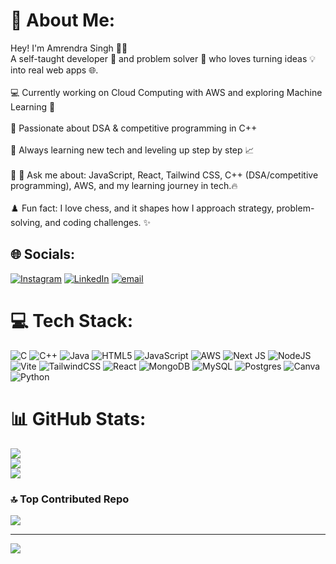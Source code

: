 # 💫 About Me:
Hey! I'm Amrendra Singh 👨‍💻<br>A self-taught developer 🚀 and problem solver 🧠 who loves turning ideas 💡 into real web apps 🌐.<br><br>💻 Currently working on Cloud Computing with AWS and exploring Machine Learning 🤖<br><br>🧩 Passionate about DSA & competitive programming in C++<br><br>🌱 Always learning new tech and leveling up step by step 📈<br><br>🎯 💬 Ask me about: JavaScript, React, Tailwind CSS, C++ (DSA/competitive programming), AWS, and my learning journey in tech.🔥<br><br>♟️ Fun fact: I love chess, and it shapes how I approach strategy, problem-solving, and coding challenges. ✨


## 🌐 Socials:
[![Instagram](https://img.shields.io/badge/Instagram-%23E4405F.svg?logo=Instagram&logoColor=white)](https://instagram.com/_amrendra21) [![LinkedIn](https://img.shields.io/badge/LinkedIn-%230077B5.svg?logo=linkedin&logoColor=white)](https://linkedin.com/in/amrendra21) [![email](https://img.shields.io/badge/Email-D14836?logo=gmail&logoColor=white)](mailto:singhamrendra1299@gmail.com) 

# 💻 Tech Stack:
![C](https://img.shields.io/badge/c-%2300599C.svg?style=for-the-badge&logo=c&logoColor=white) ![C++](https://img.shields.io/badge/c++-%2300599C.svg?style=for-the-badge&logo=c%2B%2B&logoColor=white) ![Java](https://img.shields.io/badge/java-%23ED8B00.svg?style=for-the-badge&logo=openjdk&logoColor=white) ![HTML5](https://img.shields.io/badge/html5-%23E34F26.svg?style=for-the-badge&logo=html5&logoColor=white) ![JavaScript](https://img.shields.io/badge/javascript-%23323330.svg?style=for-the-badge&logo=javascript&logoColor=%23F7DF1E) ![AWS](https://img.shields.io/badge/AWS-%23FF9900.svg?style=for-the-badge&logo=amazon-aws&logoColor=white) ![Next JS](https://img.shields.io/badge/Next-black?style=for-the-badge&logo=next.js&logoColor=white) ![NodeJS](https://img.shields.io/badge/node.js-6DA55F?style=for-the-badge&logo=node.js&logoColor=white) ![Vite](https://img.shields.io/badge/vite-%23646CFF.svg?style=for-the-badge&logo=vite&logoColor=white) ![TailwindCSS](https://img.shields.io/badge/tailwindcss-%2338B2AC.svg?style=for-the-badge&logo=tailwind-css&logoColor=white) ![React](https://img.shields.io/badge/react-%2320232a.svg?style=for-the-badge&logo=react&logoColor=%2361DAFB) ![MongoDB](https://img.shields.io/badge/MongoDB-%234ea94b.svg?style=for-the-badge&logo=mongodb&logoColor=white) ![MySQL](https://img.shields.io/badge/mysql-4479A1.svg?style=for-the-badge&logo=mysql&logoColor=white) ![Postgres](https://img.shields.io/badge/postgres-%23316192.svg?style=for-the-badge&logo=postgresql&logoColor=white) ![Canva](https://img.shields.io/badge/Canva-%2300C4CC.svg?style=for-the-badge&logo=Canva&logoColor=white) ![Python](https://img.shields.io/badge/python-3670A0?style=for-the-badge&logo=python&logoColor=ffdd54)
# 📊 GitHub Stats:
![](https://github-readme-stats.vercel.app/api?username=Amrendra21&theme=dark&hide_border=false&include_all_commits=false&count_private=false)<br/>
![](https://nirzak-streak-stats.vercel.app/?user=Amrendra21&theme=dark&hide_border=false)<br/>
![](https://github-readme-stats.vercel.app/api/top-langs/?username=Amrendra21&theme=dark&hide_border=false&include_all_commits=false&count_private=false&layout=compact)

### 🔝 Top Contributed Repo
![](https://github-contributor-stats.vercel.app/api?username=Amrendra21&limit=5&theme=dark&combine_all_yearly_contributions=true)

---
[![](https://visitcount.itsvg.in/api?id=Amrendra21&icon=0&color=13)](https://visitcount.itsvg.in)

<!-- Proudly created with GPRM ( https://gprm.itsvg.in ) -->

